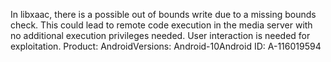 In libxaac, there is a possible out of bounds write due to a missing bounds check. This could lead to remote code execution in the media server with no additional execution privileges needed. User interaction is needed for exploitation. Product: AndroidVersions: Android-10Android ID: A-116019594